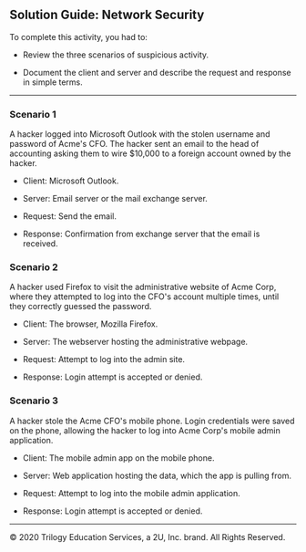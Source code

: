## Solution Guide: Network Security

To complete this activity, you had to:

- Review the three scenarios of suspicious activity.

- Document the client and server and describe the request and response in simple terms.  

--- 

### Scenario 1 

A hacker logged into Microsoft Outlook with the stolen username and password of Acme's CFO.  The hacker sent an email to the head of accounting asking them to wire $10,000 to a foreign account owned by the hacker.

- Client: Microsoft Outlook.
- Server: Email server or the mail exchange server.

- Request: Send the email. 
- Response: Confirmation from  exchange server that the email is received.

  

### Scenario 2

 A hacker used Firefox to visit the administrative website of Acme Corp, where they attempted to log into the CFO's account multiple times, until they correctly guessed the password.

- Client: The browser, Mozilla Firefox.
- Server: The webserver hosting the administrative webpage.

- Request: Attempt to log into the admin site. 
- Response: Login attempt is accepted or denied.


### Scenario 3

A hacker stole the Acme CFO's mobile phone. Login credentials were saved on the phone, allowing the hacker to log into Acme Corp's mobile admin application.

- Client: The mobile admin app on the mobile phone. 

- Server: Web application hosting the data, which the app is pulling from.

- Request: Attempt to log into the mobile admin application. 

- Response: Login attempt is accepted or denied.

---
© 2020 Trilogy Education Services, a 2U, Inc. brand. All Rights Reserved.